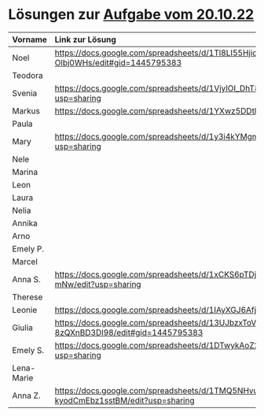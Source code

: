 # Lösungen zur [Aufgabe vom 20.10.22](https://github.com/die-macher/unterricht/blob/main/2022-10-20.md)


| Vorname    | Link zur Lösung |
|:---------- |:--------------- |
| Noel       |  https://docs.google.com/spreadsheets/d/1Tl8LI55Hjic5i_PXzFa5_R1JFRGwtGWMOH-Olbj0WHs/edit#gid=1445795383               |
| Teodora    |                 |
| Svenia     |https://docs.google.com/spreadsheets/d/1VjylOI_DhT8Kpi3XT18zj2x6oRtBlwvqqRdps4sQpcY/edit?usp=sharing                 |
| Markus     |   https://docs.google.com/spreadsheets/d/1YXwz5DDtK3mANxkyi9Tg35TqZTdkqQZOtv36TAgY9DY/edit              |
| Paula      |                 |
| Mary       | https://docs.google.com/spreadsheets/d/1y3i4kYMgm2hT7fJ2khIFonjxmKSntkv09X4dzytdVS0/edit?usp=sharing |
| Nele       |                 |
| Marina     |                 |
| Leon       |                 |
| Laura      |                 |
| Nelia      |                 |
| Annika     |                 |
| Arno       |                 |
| Emely P.   |                 |
| Marcel     |                 |
| Anna S.      |https://docs.google.com/spreadsheets/d/1xCKS6pTDjn6juqpOlkOH0Y3MSbCvgZAqHO4-el4-mNw/edit?usp=sharing|
| Therese    |                 |
| Leonie     | https://docs.google.com/spreadsheets/d/1IAyXGJ6AfjpB-u3T5RApaSBRo8IOAZxGOTEnJL5S4Go/edit                |
| Giulia     | https://docs.google.com/spreadsheets/d/13UJbzxToVva-J6KnaXtboHD4E9t8v3-8zQXnBD3Dl98/edit#gid=1445795383                |
| Emely S.   |  https://docs.google.com/spreadsheets/d/1DTwykAoZ2FjT2eqiyrcG1oicctMrE6p81-RqaNbsV7c/edit?usp=sharing               |
| Lena-Marie |                 |
| Anna Z.    |  https://docs.google.com/spreadsheets/d/1TMQ5NHvuExfYqNUFYT5xhZUXccJ-kyodCmEbz1sstBM/edit?usp=sharing               |
